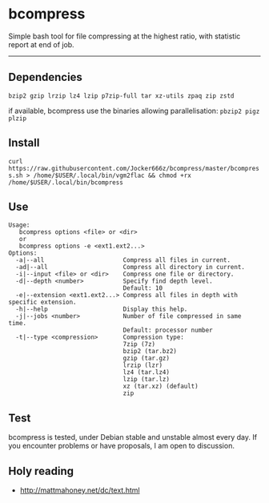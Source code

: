 # bcompress

Simple bash tool for file compressing at the highest ratio, with statistic report at end of job.

--------------------------------------------------------------------------------------------------
## Dependencies
`bzip2 gzip lrzip lz4 lzip p7zip-full tar xz-utils zpaq zip zstd`

if available, bcompress use the binaries allowing parallelisation: `pbzip2 pigz plzip`

## Install
`curl https://raw.githubusercontent.com/Jocker666z/bcompress/master/bcompress.sh > /home/$USER/.local/bin/vgm2flac && chmod +rx /home/$USER/.local/bin/bcompress`


## Use
```
Usage: 
   bcompress options <file> or <dir>
   or
   bcompress options -e <ext1.ext2...>
Options:
  -a|--all                      Compress all files in current.
  -ad|--all                     Compress all directory in current.
  -i|--input <file> or <dir>    Compress one file or directory.
  -d|--depth <number>           Specify find depth level.
                                Default: 10
  -e|--extension <ext1.ext2...> Compress all files in depth with specific extension.
  -h|--help                     Display this help.
  -j|--jobs <number>            Number of file compressed in same time.
                                Default: processor number
  -t|--type <compression>       Compression type:
                                7zip (7z)
                                bzip2 (tar.bz2)
                                gzip (tar.gz)
                                lrzip (lzr)
                                lz4 (tar.lz4)
                                lzip (tar.lz)
                                xz (tar.xz) (default)
                                zip
```

## Test
bcompress is tested, under Debian stable and unstable almost every day.
If you encounter problems or have proposals, I am open to discussion.

## Holy reading
* http://mattmahoney.net/dc/text.html
